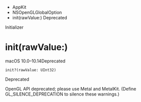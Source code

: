 

- AppKit
- NSOpenGLGlobalOption
-  init(rawValue:) Deprecated

Initializer

# init(rawValue:)

macOS 10.0–10.14Deprecated

``` source
init?(rawValue: UInt32)
```

Deprecated

OpenGL API deprecated; please use Metal and MetalKit. (Define GL_SILENCE_DEPRECATION to silence these warnings.)

